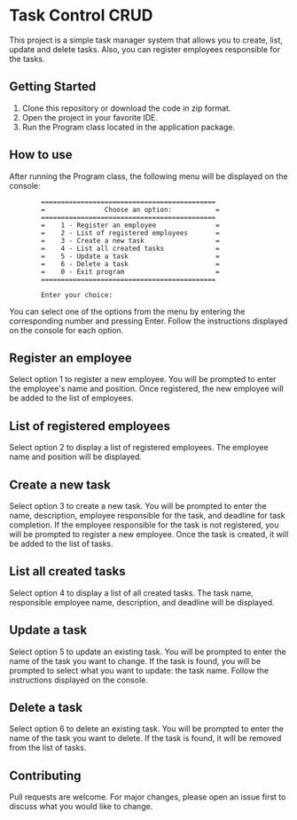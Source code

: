 <h1><b>Task Control CRUD</h1></b>

This project is a simple task manager system that allows you to create, list, update and delete tasks. Also, you can register employees responsible for the tasks.


<h2>Getting Started</h2>

1. Clone this repository or download the code in zip format.
2. Open the project in your favorite IDE.
3. Run the Program class located in the application package.

<h2>How to use</h2>

After running the Program class, the following menu will be displayed on the console:

            
            ============================================
            =               Choose an option:           =
            ============================================
            =    1 - Register an employee               =
            =    2 - List of registered employees       =
            =    3 - Create a new task                  =
            =    4 - List all created tasks             =
            =    5 - Update a task                      =
            =    6 - Delete a task                      =
            =    0 - Exit program                       =
            ============================================

            Enter your choice:


You can select one of the options from the menu by entering the corresponding number and pressing Enter. Follow the instructions displayed on the console for each option.

<h2>Register an employee</h2>

Select option 1 to register a new employee. You will be prompted to enter the employee's name and position. Once registered, the new employee will be added to the list of employees.

<h2>List of registered employees</h2>

Select option 2 to display a list of registered employees. The employee name and position will be displayed.

<h2>Create a new task</h2>

Select option 3 to create a new task. You will be prompted to enter the name, description, employee responsible for the task, and deadline for task completion. If the employee responsible for the task is not registered, you will be prompted to register a new employee. Once the task is created, it will be added to the list of tasks.

<h2>List all created tasks</h2>

Select option 4 to display a list of all created tasks. The task name, responsible employee name, description, and deadline will be displayed.

<h2>Update a task</h2>

Select option 5 to update an existing task. You will be prompted to enter the name of the task you want to change. If the task is found, you will be prompted to select what you want to update: the task name. Follow the instructions displayed on the console.

<h2>Delete a task</h2>

Select option 6 to delete an existing task. You will be prompted to enter the name of the task you want to delete. If the task is found, it will be removed from the list of tasks.

<h2>Contributing</h2>

Pull requests are welcome. For major changes, please open an issue first to discuss what you would like to change.